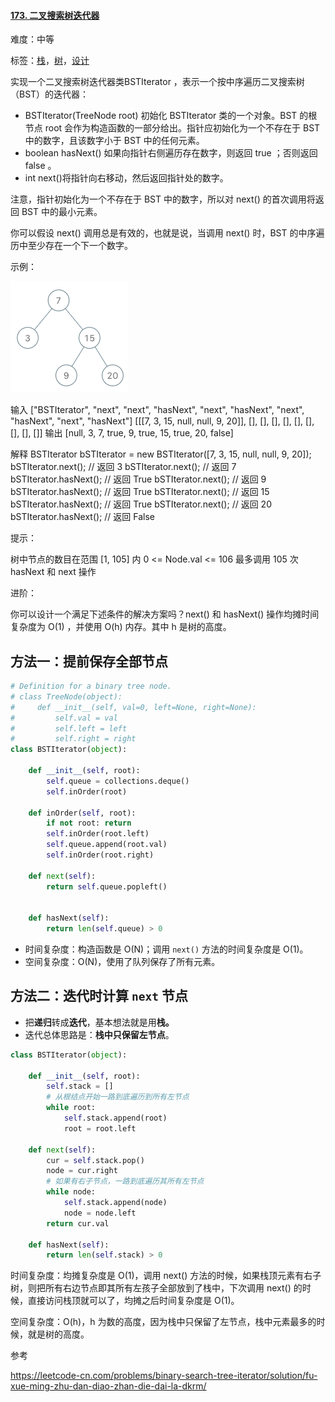 #### [173. 二叉搜索树迭代器](https://leetcode-cn.com/problems/binary-search-tree-iterator/)

难度：中等

标签：[栈](../Topic/栈.md)，[树](../Topic/树.md)，[设计](../Topic/设计.md)

实现一个二叉搜索树迭代器类BSTIterator ，表示一个按中序遍历二叉搜索树（BST）的迭代器：

- BSTIterator(TreeNode root) 初始化 BSTIterator 类的一个对象。BST 的根节点 root 会作为构造函数的一部分给出。指针应初始化为一个不存在于 BST 中的数字，且该数字小于 BST 中的任何元素。
- boolean hasNext() 如果向指针右侧遍历存在数字，则返回 true ；否则返回 false 。
- int next()将指针向右移动，然后返回指针处的数字。

注意，指针初始化为一个不存在于 BST 中的数字，所以对 next() 的首次调用将返回 BST 中的最小元素。

你可以假设 next() 调用总是有效的，也就是说，当调用 next() 时，BST 的中序遍历中至少存在一个下一个数字。

 

示例：

![img](img/bst-tree.png)

输入
["BSTIterator", "next", "next", "hasNext", "next", "hasNext", "next", "hasNext", "next", "hasNext"]
[[[7, 3, 15, null, null, 9, 20]], [], [], [], [], [], [], [], [], []]
输出
[null, 3, 7, true, 9, true, 15, true, 20, false]

解释
BSTIterator bSTIterator = new BSTIterator([7, 3, 15, null, null, 9, 20]);
bSTIterator.next();    // 返回 3
bSTIterator.next();    // 返回 7
bSTIterator.hasNext(); // 返回 True
bSTIterator.next();    // 返回 9
bSTIterator.hasNext(); // 返回 True
bSTIterator.next();    // 返回 15
bSTIterator.hasNext(); // 返回 True
bSTIterator.next();    // 返回 20
bSTIterator.hasNext(); // 返回 False


提示：

树中节点的数目在范围 [1, 105] 内
0 <= Node.val <= 106
最多调用 105 次 hasNext 和 next 操作


进阶：

你可以设计一个满足下述条件的解决方案吗？next() 和 hasNext() 操作均摊时间复杂度为 O(1) ，并使用 O(h) 内存。其中 h 是树的高度。

## 方法一：提前保存全部节点

```python
# Definition for a binary tree node.
# class TreeNode(object):
#     def __init__(self, val=0, left=None, right=None):
#         self.val = val
#         self.left = left
#         self.right = right
class BSTIterator(object):

    def __init__(self, root):
        self.queue = collections.deque()
        self.inOrder(root)
    
    def inOrder(self, root):
        if not root: return
        self.inOrder(root.left)
        self.queue.append(root.val)
        self.inOrder(root.right)

    def next(self):
        return self.queue.popleft()


    def hasNext(self):
        return len(self.queue) > 0
```

- 时间复杂度：构造函数是 O(N)；调用 `next()` 方法的时间复杂度是 O(1)。
- 空间复杂度：O(N)，使用了队列保存了所有元素。

## 方法二：迭代时计算 `next`  节点

- 把**递归**转成**迭代**，基本想法就是用**栈。**
- 迭代总体思路是：**栈中只保留左节点**。



```python
class BSTIterator(object):

    def __init__(self, root):
        self.stack = []
        # 从根结点开始一路到底遍历到所有左节点
        while root:
            self.stack.append(root)
            root = root.left

    def next(self):
        cur = self.stack.pop()
        node = cur.right
        # 如果有右子节点，一路到底遍历其所有左节点
        while node:
            self.stack.append(node)
            node = node.left
        return cur.val

    def hasNext(self):
        return len(self.stack) > 0
```

时间复杂度：均摊复杂度是 O(1)，调用 next() 方法的时候，如果栈顶元素有右子树，则把所有右边节点即其所有左孩子全部放到了栈中，下次调用 next() 的时候，直接访问栈顶就可以了，均摊之后时间复杂度是 O(1)。

空间复杂度：O(h)，h 为数的高度，因为栈中只保留了左节点，栈中元素最多的时候，就是树的高度。

参考

https://leetcode-cn.com/problems/binary-search-tree-iterator/solution/fu-xue-ming-zhu-dan-diao-zhan-die-dai-la-dkrm/